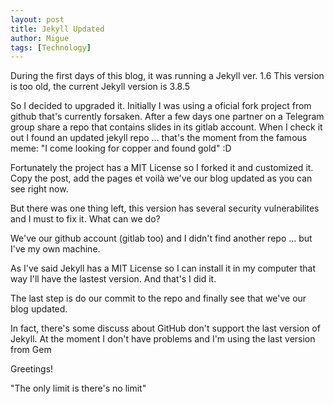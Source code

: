 ```yaml
---
layout: post
title: Jekyll Updated
author: Migue
tags: [Technology]
---
```


During the first days of this blog, it was running a Jekyll ver. 1.6 This version is too old, the current Jekyll version is 3.8.5

So I decided to upgraded it. Initially I was using a oficial fork project from github that's currently forsaken. After a few days one partner on a Telegram group share a repo that contains slides in its gitlab account. When I check it out I found an updated jekyll repo ... that's the moment from the famous meme: "I come looking for copper and found gold" :D


Fortunately the project has a MIT License so I forked it and customized it. Copy the post, add the pages et voilà we've our blog updated as you can see right now.

But there was one thing left, this version has several security vulnerabilites and I must to fix it. What can we do?

We've our github account (gitlab too) and I didn't find another repo ... but I've my own machine.

As I've said Jekyll has a MIT License so I can install it in my computer that way I'll have the lastest version. And that's I did it.

The last step is do our commit to the repo and finally see that we've our blog updated.

In fact, there's some discuss about GitHub don't support the last version of Jekyll. At the moment I don't have problems and I'm using the last version from Gem

Greetings!

"The only limit is there's no limit"